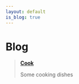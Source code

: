 ```yaml
---
layout: default
is_blog: true
---
```


# Blog

> [**Cook**](https://rong-hash.github.io/cook)
>
> Some cooking dishes